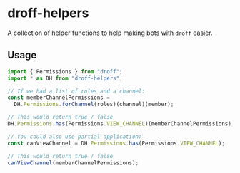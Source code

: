 # droff-helpers

A collection of helper functions to help making bots with `droff` easier.

## Usage

```typescript
import { Permissions } from "droff";
import * as DH from "droff-helpers";

// If we had a list of roles and a channel:
const memberChannelPermissions =
  DH.Permissions.forChannel(roles)(channel)(member);

// This would return true / false
DH.Permissions.has(Permissions.VIEW_CHANNEL)(memberChannelPermissions);

// You could also use partial application:
const canViewChannel = DH.Permissions.has(Permissions.VIEW_CHANNEL);

// This would return true / false
canViewChannel(memberChannelPermissions);
```

